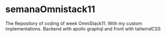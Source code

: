 # semanaOmnistack11
The Repository of coding of week OmniStack11. With my custom implementations. Backend with apollo graphql and front with tailwindCSS
